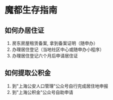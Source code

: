 # 魔都生存指南

## 如何办居住证

1. 房东房屋租赁备案, 拿到备案证明（随申办）
2. 办理居住登记（当地社区中心或随申办小程序）
3. 办理居住登记六个月后申请居住证

## 如何提取公积金

1. 到"上海公安人口管理"公众号自行完成居住地申报
2. 到"上海公积金"公众号自助申请